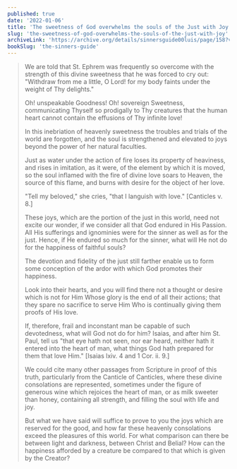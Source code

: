 ```yaml
---
published: true
date: '2022-01-06'
title: 'The sweetness of God overwhelms the souls of the Just with Joy'
slug: 'the-sweetness-of-god-overwhelms-the-souls-of-the-just-with-joy'
archiveLink: 'https://archive.org/details/sinnersguide00luis/page/158?view=theater'
bookSlug: 'the-sinners-guide'
---
```


> We are told that St. Ephrem was frequently so overcome with the strength of this divine sweetness that he was forced to cry out: "Withdraw from me a little, O Lord! for my body faints under the weight of Thy delights."
> 
> Oh! unspeakable Goodness! Oh! sovereign Sweetness, communicating Thyself so prodigally to Thy creatures that the human heart cannot contain the effusions of Thy infinite love!
> 
> In this inebriation of heavenly sweetness the troubles and trials of the world are forgotten, and the soul is strengthened and elevated to joys beyond the power of her natural faculties.
> 
> Just as water under the action of fire loses its property of heaviness, and rises in imitation, as it were, of the element by which it is moved, so the soul inflamed with the fire of divine love soars to Heaven, the source of this flame, and burns with desire for the object of her love.
> 
> "Tell my beloved," she cries, "that I languish with love." [Canticles v. 8.]
> 
> These joys, which are the portion of the just in this world, need not excite our wonder, if we consider all that God endured in His Passion. All His sufferings and ignominies were for the sinner as well as for the just. Hence, if He endured so much for the sinner, what will He not do for the happiness of faithful souls?
>
> The devotion and fidelity of the just still farther enable us to form some conception of the ardor with which God promotes their happiness.
> 
> Look into their hearts, and you will find there not a thought or desire which is not for Him Whose glory is the end of all their actions; that they spare no sacrifice to serve Him Who is continually giving them proofs of His love.
> 
> If, therefore, frail and inconstant man be capable of such devotedness, what will God not do for him? Isaias, and after him St. Paul, tell us "that eye hath not seen, nor ear heard, neither hath it entered into the heart of man, what things God hath prepared for them that love Him." [Isaias lxiv. 4 and 1 Cor. ii. 9.]
> 
> We could cite many other passages from Scripture in proof of this truth, particularly from the Canticle of Canticles, where these divine consolations are represented, sometimes under the figure of generous wine which rejoices the heart of man, or as milk sweeter than honey, containing all strength, and filling the soul with life and joy.
> 
> But what we have said will suffice to prove to you the joys which are reserved for the good, and how far these heavenly consolations exceed the pleasures of this world. For what comparison can there be between light and darkness, between Christ and Belial? How can the happiness afforded by a creature be compared to that which is given by the Creator?
